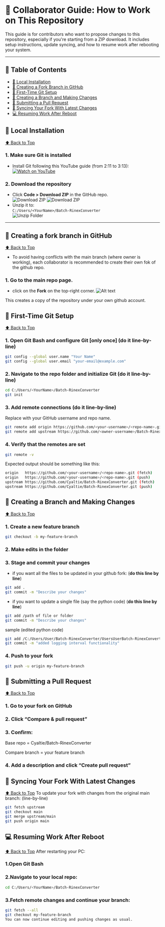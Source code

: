 # 🤝 Collaborator Guide: How to Work on This Repository

This guide is for contributors who want to propose changes to this repository, especially if you're starting from a ZIP download. It includes setup instructions, update syncing, and how to resume work after rebooting your system.

---

## 📑 Table of Contents

- [📂 Local Installation](#-local-installation)
- [🔱 Creating a Fork Branch in GitHub](#-creating-a-fork-branch-in-github)
- [🔧 First-Time Git Setup](#-first-time-git-setup)
- [🌿 Creating a Branch and Making Changes](#-creating-a-branch-and-making-changes)
- [🔁 Submitting a Pull Request](#-submitting-a-pull-request)
- [🔄 Syncing Your Fork With Latest Changes](#-syncing-your-fork-with-latest-changes)
- [💻 Resuming Work After Reboot](#-resuming-work-after-reboot)

## 📂 Local Installation  

[⬆️ Back to Top](#-collaborator-guide-how-to-work-on-this-repository)

### 1. Make sure Git is installed  
- Install Git following this YouTube guide (from 2:11 to 3:13):  
  [![Watch on YouTube](https://img.shields.io/badge/Watch_on-YouTube-red?logo=youtube)](https://youtu.be/tRZGeaHPoaw?si=NV-0TO8qYmWDUhnu&t=131)

### 2. Download the repository  
- Click **Code > Download ZIP** in the GitHub repo.  
  ![Download ZIP](Resources/githubstep2.png)
  ![Download ZIP](Resources/githubstep2a.png)    
- Unzip it to:  
  `C:/Users/<YourName>/Batch-RinexConverter`  
  ![Unzip Folder](Resources/githubstep2b.png)

---
## 🔱 Creating a fork branch in GitHub  

[⬆️ Back to Top](#-collaborator-guide-how-to-work-on-this-repository)
- To avoid having conflicts with the main branch (where owner is working), each collaborator is recommended to create their own fok of the github repo.
### 1. Go to the main repo page.
-  click on the **Fork** on the top-right corner.
    ![Alt text](Resources/gitfork.png)<br>

This creates a copy of the repository under your own github account.

## 🔧 First-Time Git Setup  

[⬆️ Back to Top](#-collaborator-guide-how-to-work-on-this-repository)

### 1. Open Git Bash and configure Git [only once] (do it line-by-line)  
```bash
git config --global user.name "Your Name"
git config --global user.email "your-email@example.com"
```

### 2. Navigate to the repo folder and initialize Git (do it line-by-line)

```bash
cd C:/Users/<YourName>/Batch-RinexConverter
git init
```

### 3. Add remote connections (do it line-by-line)
Replace with your GitHub username and repo name.
```bash
git remote add origin https://github.com/<your-username>/<repo-name>.git
git remote add upstream https://github.com/<owner-username>/Batch-RinexConverter.git
```
### 4. Verify that the remotes are set
```bash
git remote -v
```
Expected output should be something like this:
```bash
origin   https://github.com/<your-username>/<repo-name>.git (fetch)
origin   https://github.com/<your-username>/<repo-name>.git (push)
upstream https://github.com/Cyaltie/Batch-RinexConverter.git (fetch)
upstream https://github.com/Cyaltie/Batch-RinexConverter.git (push)
```

## 🌿 Creating a Branch and Making Changes  

[⬆️ Back to Top](#-collaborator-guide-how-to-work-on-this-repository)

### 1. Create a new feature branch
```bash
git checkout -b my-feature-branch
```
### 2. Make edits in the folder

### 3. Stage and commit your changes
- if you want all the files to be updated in your github fork: (**do this line by line**)
```bash
git add .
git commit -m "Describe your changes"
```
- if you want to update a single file (say the python code) (**do this line by line**)
```bash
git add /path of file or folder
git commit -m "Describe your changes"
```

sample (edited python code)
```bash
git add /C:/Users/User/Batch-RinexConverter/UsersUserBatch-RinexConverter/RNXConv_1.4.5r.py
git commit -m "added logging interval functionality"
```

### 4. Push to your fork
```bash
git push -u origin my-feature-branch
```

## 🔁 Submitting a Pull Request  

[⬆️ Back to Top](#-collaborator-guide-how-to-work-on-this-repository)
### 1. Go to your fork on GitHub

### 2. Click “Compare & pull request”

### 3. Confirm:

Base repo = Cyaltie/Batch-RinexConverter

Compare branch = your feature branch

### 4. Add a description and click “Create pull request”

## 🔄 Syncing Your Fork With Latest Changes  

[⬆️ Back to Top](#-collaborator-guide-how-to-work-on-this-repository)
To update your fork with changes from the original main branch: (line-by-line)
```bash
git fetch upstream
git checkout main
git merge upstream/main
git push origin main
```

## 💻 Resuming Work After Reboot  

[⬆️ Back to Top](#-collaborator-guide-how-to-work-on-this-repository)
After restarting your PC:

### 1.Open Git Bash

### 2.Navigate to your local repo:
```bash
cd C:/Users/<YourName>/Batch-RinexConverter
```

### 3.Fetch remote changes and continue your branch:
```bash
git fetch --all
git checkout my-feature-branch
You can now continue editing and pushing changes as usual.
```

